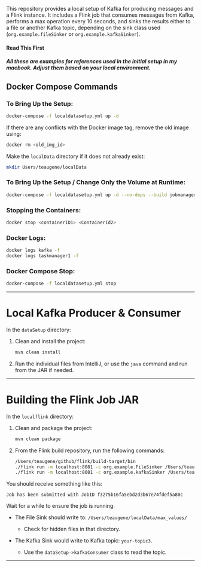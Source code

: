 
This repository provides a local setup of Kafka for producing messages and a Flink instance. It includes a Flink job that consumes messages from Kafka, performs a max operation every 10 seconds, and sinks the results either to a file or another Kafka topic, depending on the sink class used (`org.example.fileSinker` or `org.example.kafkaSinker`).

#### **Read This First** 
##### All these are examples for references used in the initial setup in my macbook. Adjust them based on your local environment.

## Docker Compose Commands

### To Bring Up the Setup:
```bash
docker-compose -f localdatasetup.yml up -d
```

If there are any conflicts with the Docker image tag, remove the old image using:
```bash
docker rm <old_img_id>
```

Make the `localData` directory if it does not already exist:
```bash
mkdir Users/teaugene/localData
```

### To Bring Up the Setup / Change Only the Volume at Runtime:
```bash
docker-compose -f localdatasetup.yml up -d --no-deps --build jobmanager taskmanager1 taskmanager2 taskmanager3
```

### Stopping the Containers:
```bash
docker stop <containerID1> <ContainerId2>
```

### Docker Logs:
```bash
docker logs kafka -f
docker logs taskmanager1 -f
```

### Docker Compose Stop:
```bash
docker-compose -f localdatasetup.yml stop
```

---

# Local Kafka Producer & Consumer

In the `dataSetup` directory:

1. Clean and install the project:
   ```bash
   mvn clean install
   ```
2. Run the individual files from IntelliJ, or use the `java` command and run from the JAR if needed.

---

# Building the Flink Job JAR

In the `localflink` directory:

1. Clean and package the project:
   ```bash
   mvn clean package
   ```

2. From the Flink build repository, run the following commands:
   ```bash
   /Users/teaugene/github/flink/build-target/bin
   ./flink run -m localhost:8081 -c org.example.FileSinker /Users/teaugene/localFlink/localflink/target/flink-dummy-job-jar-with-dependencies.jar
   ./flink run -m localhost:8081 -c org.example.kafkaSinker /Users/teaugene/localFlink/localflink/target/flink-dummy-job-jar-with-dependencies.jar
   ```

You should receive something like this:
```
Job has been submitted with JobID f3275b16fa5ebd2d3b67e74fdef5a80c
```

Wait for a while to ensure the job is running.

- The File Sink should write to:
  `/Users/teaugene/localData/max_values/`
  - Check for hidden files in that directory.
  
- The Kafka Sink would write to Kafka topic: `your-topic3`.
  - Use the `dataSetup->kafkaConsumer` class to read the topic.

---

